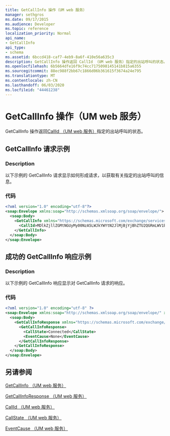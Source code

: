 ```yaml
---
title: GetCallInfo 操作（UM web 服务）
manager: sethgros
ms.date: 09/17/2015
ms.audience: Developer
ms.topic: reference
localization_priority: Normal
api_name:
- GetCallInfo
api_type:
- schema
ms.assetid: 6bccd418-caf7-4eb9-8a6f-410e56a635c3
description: GetCallInfo 操作返回 CallId （UM web 服务）指定的出站呼叫的状态。
ms.openlocfilehash: 6b5664dfe16f9c74cc7175098145141b815a6355
ms.sourcegitcommit: 88ec988f2bb67c1866d06b361615f3674a24e795
ms.translationtype: MT
ms.contentlocale: zh-CN
ms.lasthandoff: 06/03/2020
ms.locfileid: "44461238"
---
```

# <a name="getcallinfo-operation-um-web-service"></a>GetCallInfo 操作（UM web 服务）

GetCallInfo 操作返回[CallId （UM web 服务）](callid-um-web-service.md)指定的出站呼叫的状态。
  
## <a name="getcallinfo-request-example"></a>GetCallInfo 请求示例

### <a name="description"></a>Description

以下示例的 GetCallInfo 请求显示如何形成请求，以获取有关指定的出站呼叫的信息。
  
### <a name="code"></a>代码

```XML
<?xml version="1.0" encoding="utf-8"?>
<soap:Envelope xmlns:soap="http://schemas.xmlsoap.org/soap/envelope/">
  <soap:Body>
    <GetCallInfo xmlns="https://schemas.microsoft.com/exchange/services/2006/messages">
      <CallId>MDlkZjllZGMtNGUyMy00NzA5LWJkYWYtN2JlMjBjYjBhZTU2QGRmLWV1bS0wMS5leGNoYW5nZS5jb3JwLm1pY3Jvc29mdC5jb20=</CallId>
    </GetCallInfo>
  </soap:Body>
</soap:Envelope>
```

## <a name="successful-getcallinfo-response-example"></a>成功的 GetCallInfo 响应示例

### <a name="description"></a>Description

以下示例的 GetCallInfo 响应显示对 GetCallInfo 请求的响应。
  
### <a name="code"></a>代码

```XML
<?xml version="1.0" encoding="utf-8" ?> 
<soap:Envelope xmlns:soap="http://schemas.xmlsoap.org/soap/envelope/" xmlns:xsi="http://www.w3.org/2001/XMLSchema-instance" xmlns:xsd="http://www.w3.org/2001/XMLSchema">
  <soap:Body>
    <GetCallInfoResponse xmlns="https://schemas.microsoft.com/exchange/services/2006/messages">
      <GetCallInfoResponse>
        <CallState>Connected</CallState> 
        <EventCause>None</EventCause> 
      </GetCallInfoResponse>
    </GetCallInfoResponse>
  </soap:Body>
</soap:Envelope>
```

## <a name="see-also"></a>另请参阅



[GetCallInfo （UM web 服务）](getcallinfo-um-web-service.md)
  
[GetCallInfoResponse （UM web 服务）](getcallinforesponse-um-web-service.md)
  
[CallId （UM web 服务）](callid-um-web-service.md)
  
[CallState （UM web 服务）](callstate-um-web-service.md)
  
[EventCause （UM web 服务）](eventcause-um-web-service.md)

